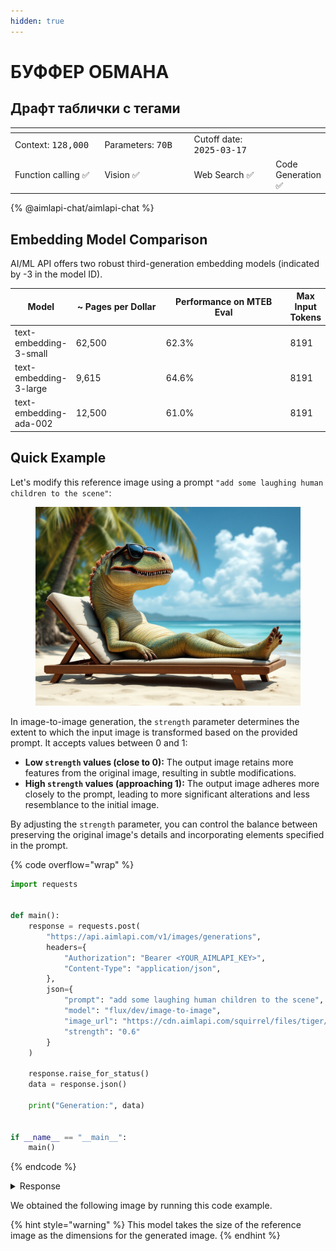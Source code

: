 ```yaml
---
hidden: true
---
```


# БУФФЕР ОБМАНА

## Драфт таблички с тегами

<table data-header-hidden data-full-width="true"><thead><tr><th width="175.449951171875"></th><th width="161.7000732421875"></th><th width="162.4500732421875"></th><th></th></tr></thead><tbody><tr><td>Context: <kbd>128,000</kbd></td><td>Parameters: <kbd>70B</kbd></td><td>Cutoff date: <kbd>2025-03-17</kbd></td><td></td></tr><tr><td>Function calling <span data-gb-custom-inline data-tag="emoji" data-code="2705">✅</span></td><td>Vision <span data-gb-custom-inline data-tag="emoji" data-code="2705">✅</span></td><td>Web Search  <span data-gb-custom-inline data-tag="emoji" data-code="2705">✅</span></td><td>Code Generation  <span data-gb-custom-inline data-tag="emoji" data-code="2705">✅</span></td></tr></tbody></table>





{% @aimlapi-chat/aimlapi-chat %}



## Embedding Model Comparison

AI/ML API offers two robust third-generation embedding models (indicated by -3 in the model ID).

<table><thead><tr><th>Model</th><th width="156">~ Pages per Dollar</th><th width="215">Performance on MTEB Eval</th><th>Max Input Tokens</th></tr></thead><tbody><tr><td>text-embedding-3-small</td><td>62,500</td><td>62.3%</td><td>8191</td></tr><tr><td>text-embedding-3-large</td><td>9,615</td><td>64.6%</td><td>8191</td></tr><tr><td>text-embedding-ada-002</td><td>12,500</td><td>61.0%</td><td>8191</td></tr></tbody></table>

##

## Quick Example

Let's modify this reference image using a prompt `"add some laughing human children to the scene"`:

<figure><img src=".gitbook/assets/flux-pro v1.1 khih.jpg" alt=""><figcaption></figcaption></figure>

In image-to-image generation, the `strength` parameter determines the extent to which the input image is transformed based on the provided prompt. It accepts values between 0 and 1:​

* **Low `strength` values (close to 0):** The output image retains more features from the original image, resulting in subtle modifications.​
* **High `strength` values (approaching 1):** The output image adheres more closely to the prompt, leading to more significant alterations and less resemblance to the initial image.

By adjusting the `strength` parameter, you can control the balance between preserving the original image's details and incorporating elements specified in the prompt.

{% code overflow="wrap" %}
```python
import requests


def main():
    response = requests.post(
        "https://api.aimlapi.com/v1/images/generations",
        headers={
            "Authorization": "Bearer <YOUR_AIMLAPI_KEY>",
            "Content-Type": "application/json",
        },
        json={
            "prompt": "add some laughing human children to the scene",
            "model": "flux/dev/image-to-image",
            "image_url": "https://cdn.aimlapi.com/squirrel/files/tiger/2T4FtC-Iwfq0AqoGZdeVQ_5a76234d6f2c4c4dbc787c1a528d3fe4.jpg",
            "strength": "0.6"
        }
    )

    response.raise_for_status()
    data = response.json()

    print("Generation:", data)


if __name__ == "__main__":
    main()
```
{% endcode %}

<details>

<summary>Response</summary>

{% code overflow="wrap" %}
```json5
Generation: {'images': [{'url': 'https://cdn.aimlapi.com/eagle/files/panda/NCdssIKmQa2eRDmdjT8t2.png', 'width': 1024, 'height': 768, 'content_type': 'image/jpeg'}], 'timings': {'inference': 2.9201214220374823}, 'seed': 1672167241, 'has_nsfw_concepts': [False], 'prompt': 'add some laughing human children to the scene'}
```
{% endcode %}

</details>

We obtained the following image by running this code example.&#x20;

{% hint style="warning" %}
This model takes the size of the reference image as the dimensions for the generated image.
{% endhint %}
